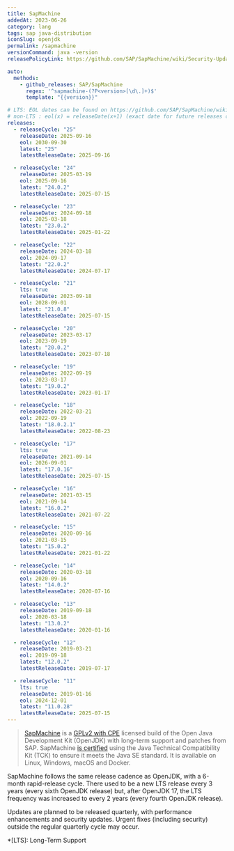 ```yaml
---
title: SapMachine
addedAt: 2023-06-26
category: lang
tags: sap java-distribution
iconSlug: openjdk
permalink: /sapmachine
versionCommand: java -version
releasePolicyLink: https://github.com/SAP/SapMachine/wiki/Security-Updates,-Maintenance-and-Support

auto:
  methods:
    - github_releases: SAP/SapMachine
      regex: '^sapmachine-(?P<version>[\d\.]+)$'
      template: "{{version}}"

# LTS: EOL dates can be found on https://github.com/SAP/SapMachine/wiki/Maintenance-and-Support
# non-LTS : eol(x) = releaseDate(x+1) (exact date for future releases can be found on https://www.java.com/releases/)
releases:
  - releaseCycle: "25"
    releaseDate: 2025-09-16
    eol: 2030-09-30
    latest: "25"
    latestReleaseDate: 2025-09-16

  - releaseCycle: "24"
    releaseDate: 2025-03-19
    eol: 2025-09-16
    latest: "24.0.2"
    latestReleaseDate: 2025-07-15

  - releaseCycle: "23"
    releaseDate: 2024-09-18
    eol: 2025-03-18
    latest: "23.0.2"
    latestReleaseDate: 2025-01-22

  - releaseCycle: "22"
    releaseDate: 2024-03-18
    eol: 2024-09-17
    latest: "22.0.2"
    latestReleaseDate: 2024-07-17

  - releaseCycle: "21"
    lts: true
    releaseDate: 2023-09-18
    eol: 2028-09-01
    latest: "21.0.8"
    latestReleaseDate: 2025-07-15

  - releaseCycle: "20"
    releaseDate: 2023-03-17
    eol: 2023-09-19
    latest: "20.0.2"
    latestReleaseDate: 2023-07-18

  - releaseCycle: "19"
    releaseDate: 2022-09-19
    eol: 2023-03-17
    latest: "19.0.2"
    latestReleaseDate: 2023-01-17

  - releaseCycle: "18"
    releaseDate: 2022-03-21
    eol: 2022-09-19
    latest: "18.0.2.1"
    latestReleaseDate: 2022-08-23

  - releaseCycle: "17"
    lts: true
    releaseDate: 2021-09-14
    eol: 2026-09-01
    latest: "17.0.16"
    latestReleaseDate: 2025-07-15

  - releaseCycle: "16"
    releaseDate: 2021-03-15
    eol: 2021-09-14
    latest: "16.0.2"
    latestReleaseDate: 2021-07-22

  - releaseCycle: "15"
    releaseDate: 2020-09-16
    eol: 2021-03-15
    latest: "15.0.2"
    latestReleaseDate: 2021-01-22

  - releaseCycle: "14"
    releaseDate: 2020-03-18
    eol: 2020-09-16
    latest: "14.0.2"
    latestReleaseDate: 2020-07-16

  - releaseCycle: "13"
    releaseDate: 2019-09-18
    eol: 2020-03-18
    latest: "13.0.2"
    latestReleaseDate: 2020-01-16

  - releaseCycle: "12"
    releaseDate: 2019-03-21
    eol: 2019-09-18
    latest: "12.0.2"
    latestReleaseDate: 2019-07-17

  - releaseCycle: "11"
    lts: true
    releaseDate: 2019-01-16
    eol: 2024-12-01
    latest: "11.0.28"
    latestReleaseDate: 2025-07-15
---
```


> [SapMachine](https://sap.github.io/SapMachine/) is a [GPLv2 with CPE](https://openjdk.org/legal/gplv2+ce.html)
> licensed build of the Open Java Development Kit (OpenJDK) with long-term support and patches from
> SAP. SapMachine [is certified](https://github.com/SAP/SapMachine/wiki/Certification-and-Java-Compatibility)
> using the Java Technical Compatibility Kit (TCK) to ensure it meets the Java SE standard. It is
> available on Linux, Windows, macOS and Docker.

SapMachine follows the same release cadence as OpenJDK, with a 6-month rapid-release cycle.
There used to be a new LTS release every 3 years (every sixth OpenJDK release) but, after OpenJDK 17,
the LTS frequency was increased to every 2 years (every fourth OpenJDK release).

Updates are planned to be released quarterly, with performance enhancements and security updates.
Urgent fixes (including security) outside the regular quarterly cycle may occur.

*[LTS]: Long-Term Support
